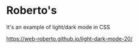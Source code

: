 # Roberto's
It's an example of light/dark mode in CSS

https://web-roberto.github.io/light-dark-mode-20/
